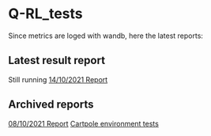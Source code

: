 # Q-RL_tests
Since metrics are loged with wandb, here the latest reports:


## Latest result report
Still running
[14/10/2021 Report](https://wandb.ai/lautaro-hickmann/Catcher-Simplified/reports/08-10-2021-Report--VmlldzoxMDk3MzMx?accessToken=qf4d6zskoeabpajznoi464jh1rbjp8vufrswns6tdkp79124zk1n7w69tsa5d5it)


## Archived reports
[08/10/2021 Report](https://wandb.ai/lautaro-hickmann/Catcher-Simplified/reports/08-10-2021-Report--VmlldzoxMDk3MzMx?accessToken=qf4d6zskoeabpajznoi464jh1rbjp8vufrswns6tdkp79124zk1n7w69tsa5d5it)
[Cartpole environment tests](https://wandb.ai/lautaro-hickmann/CartPole-V1/reports/CartPole-env-tests--VmlldzoxMDUwNDQz?accessToken=pp71wyamsm8sm84hu19qkmnhupj9hm8icg2l0c4l2mg9ap5iwk1lu9xetaulf930)
